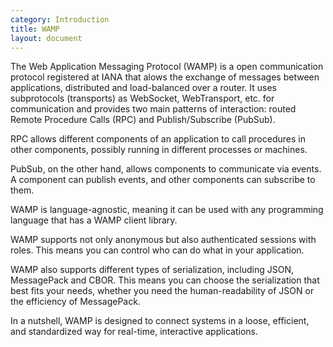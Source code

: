 ```yaml
---
category: Introduction
title: WAMP
layout: document
---
```


<script>
import Link from '~/components/Link.svelte'
</script>

The Web Application Messaging Protocol (WAMP) is a open communication protocol
registered at <Link href="https://www.iana.org/assignments/websocket/websocket.xml" newTab={true}>IANA</Link> that alows the exchange of messages between applications, distributed and load-balanced over a router.
It uses subprotocols (transports) as WebSocket, WebTransport, etc. for communication and provides two main patterns of interaction: routed Remote Procedure Calls (RPC) and Publish/Subscribe (PubSub).

RPC allows different components of an application to call procedures in other components, possibly running in different processes or machines.

PubSub, on the other hand, allows components to communicate via events.
A component can publish events, and other components can subscribe to them.

WAMP is language-agnostic, meaning it can be used with any programming language that has a WAMP client library.

WAMP supports not only anonymous but also authenticated sessions with roles. This means you can control who can do what in your application.

WAMP also supports different types of serialization, including JSON, MessagePack and CBOR.
This means you can choose the serialization that best fits your needs, whether you need the human-readability of JSON or the efficiency of MessagePack.

In a nutshell, WAMP is designed to connect systems in a loose, efficient, and standardized way for real-time, interactive applications.
